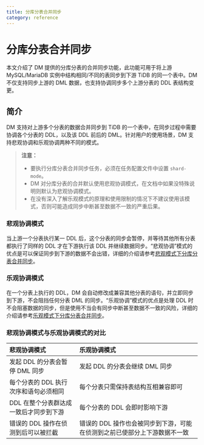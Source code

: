 ```yaml
---
title: 分库分表合并同步
category: reference
---
```


# 分库分表合并同步

本文介绍了 DM 提供的分库分表的合并同步功能，此功能可用于将上游 MySQL/MariaDB 实例中结构相同/不同的表同步到下游 TiDB 的同一个表中。DM 不仅支持同步上游的 DML 数据，也支持协调同步多个上游分表的 DDL 表结构变更。

## 简介

DM 支持对上游多个分表的数据合并同步到 TiDB 的一个表中，在同步过程中需要协调各个分表的 DDL，以及该 DDL 前后的 DML。针对用户的使用场景，DM 支持悲观协调和乐观协调两种不同的模式。

> **注意：**
>
> - 要执行分库分表合并同步任务，必须在任务配置文件中设置 `shard-mode`。
> - DM 对分库分表的合并默认使用悲观协调模式，在文档中如果没特殊说明则默认为悲观协调模式。
> - 在没有深入了解乐观模式的原理和使用限制的情况下不建议使用该模式，否则可能造成同步中断甚至数据不一致的严重后果。

### 悲观协调模式

当上游一个分表执行某一 DDL 后，这个分表的同步会暂停，并等待其他所有分表都执行了同样的 DDL 才在下游执行该 DDL 并继续数据同步。“悲观协调”模式的优点是可以保证同步到下游的数据不会出错，详细的介绍请参考[悲观模式下分库分表合并同步](feature-shard-merge-pessimistic.md)。

### 乐观协调模式

在一个分表上执行的 DDL，DM 会自动修改成兼容其他分表的语句，并立即同步到下游，不会阻挡任何分表 DML 的同步。“乐观协调”模式的优点是处理 DDL 时不会阻塞数据的同步，但是使用不当会有同步中断甚至数据不一致的风险，详细的介绍请参考[乐观模式下分库分表合并同步](feature-shard-merge-optimistic.md)。

### 悲观协调模式与乐观协调模式的对比

| 悲观协调模式   | 乐观协调模式   |
| :----------- | :----------- |
| 发起 DDL 的分表会暂停 DML 同步 | 发起 DDL 的分表会继续 DML 同步 |
| 每个分表的 DDL 执行次序和语句必须相同 | 每个分表只需保持表结构互相兼容即可 |
| DDL 在整个分表群达成一致后才同步到下游 | 每个分表的 DDL 会即时影响下游 |
| 错误的 DDL 操作在侦测到后可以被拦截 | 错误的 DDL 操作也会被同步到下游，可能在侦测到之前已使部分上下游数据不一致 |
